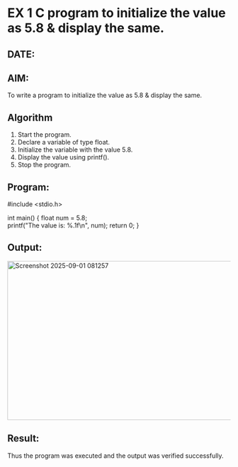 # EX 1 C program to initialize the value as 5.8 & display the same.
## DATE:
## AIM:
To write a program to initialize the value as 5.8 & display the same.

## Algorithm
1. Start the program.
2. Declare a variable of type float.
3. Initialize the variable with the value 5.8.
4. Display the value using printf().
5. Stop the program.

## Program:
#include <stdio.h>

int main() {
    float num = 5.8;  
    printf("The value is: %.1f\n", num); 
    return 0;
}


## Output:

<img width="1329" height="359" alt="Screenshot 2025-09-01 081257" src="https://github.com/user-attachments/assets/2e6ccb95-535b-44c2-b4de-92629e623e08" />


## Result:
Thus the program was executed and the output was verified successfully.

